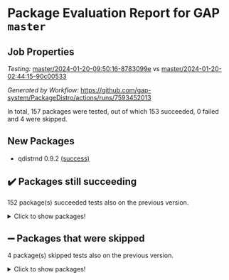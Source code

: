 # Package Evaluation Report for GAP `master`

## Job Properties

*Testing:* [master/2024-01-20-09:50:16-8783099e](https://github.com/gap-system/PackageDistro/blob/data/reports/master/2024-01-20-09:50:16-8783099e) vs [master/2024-01-20-02:44:15-90c00533](https://github.com/gap-system/PackageDistro/blob/data/reports/master/2024-01-20-02:44:15-90c00533)

*Generated by Workflow:* https://github.com/gap-system/PackageDistro/actions/runs/7593452013

In total, 157 packages were tested, out of which 153 succeeded, 0 failed and 4 were skipped.

## New Packages

- qdistrnd 0.9.2 [(success)](https://github.com/gap-system/PackageDistro/actions/runs/7593452013/job/20684107552)

## :heavy_check_mark: Packages still succeeding

152 package(s) succeeded tests also on the previous version.
<details><summary>Click to show packages!</summary>

- 4ti2interface 2023.02-04 [(success)](https://github.com/gap-system/PackageDistro/actions/runs/7593452013/job/20684101840)
- ace 5.6.2 [(success)](https://github.com/gap-system/PackageDistro/actions/runs/7593452013/job/20684101930)
- aclib 1.3.2 [(success)](https://github.com/gap-system/PackageDistro/actions/runs/7593452013/job/20684102009)
- agt 0.3.1 [(success)](https://github.com/gap-system/PackageDistro/actions/runs/7593452013/job/20684102083)
- alnuth 3.2.1 [(success)](https://github.com/gap-system/PackageDistro/actions/runs/7593452013/job/20684102150)
- anupq 3.3.0 [(success)](https://github.com/gap-system/PackageDistro/actions/runs/7593452013/job/20684102227)
- atlasrep 2.1.8 [(success)](https://github.com/gap-system/PackageDistro/actions/runs/7593452013/job/20684102301)
- autodoc 2023.06.19 [(success)](https://github.com/gap-system/PackageDistro/actions/runs/7593452013/job/20684102355)
- automata 1.15 [(success)](https://github.com/gap-system/PackageDistro/actions/runs/7593452013/job/20684102428)
- automgrp 1.3.2 [(success)](https://github.com/gap-system/PackageDistro/actions/runs/7593452013/job/20684102487)
- autpgrp 1.11 [(success)](https://github.com/gap-system/PackageDistro/actions/runs/7593452013/job/20684102547)
- cap 2024.01-04 [(success)](https://github.com/gap-system/PackageDistro/actions/runs/7593452013/job/20684102604)
- caratinterface 2.3.6 [(success)](https://github.com/gap-system/PackageDistro/actions/runs/7593452013/job/20684102649)
- cddinterface 2022.11.01 [(success)](https://github.com/gap-system/PackageDistro/actions/runs/7593452013/job/20684102695)
- circle 1.6.6 [(success)](https://github.com/gap-system/PackageDistro/actions/runs/7593452013/job/20684102741)
- classicpres 1.22 [(success)](https://github.com/gap-system/PackageDistro/actions/runs/7593452013/job/20684102801)
- cohomolo 1.6.11 [(success)](https://github.com/gap-system/PackageDistro/actions/runs/7593452013/job/20684102851)
- congruence 1.2.5 [(success)](https://github.com/gap-system/PackageDistro/actions/runs/7593452013/job/20684102893)
- corelg 1.56 [(success)](https://github.com/gap-system/PackageDistro/actions/runs/7593452013/job/20684102936)
- crime 1.6 [(success)](https://github.com/gap-system/PackageDistro/actions/runs/7593452013/job/20684102984)
- crisp 1.4.6 [(success)](https://github.com/gap-system/PackageDistro/actions/runs/7593452013/job/20684103066)
- crypting 0.10.4 [(success)](https://github.com/gap-system/PackageDistro/actions/runs/7593452013/job/20684103104)
- cryst 4.1.27 [(success)](https://github.com/gap-system/PackageDistro/actions/runs/7593452013/job/20684103136)
- crystcat 1.1.10 [(success)](https://github.com/gap-system/PackageDistro/actions/runs/7593452013/job/20684103172)
- ctbllib 1.3.7 [(success)](https://github.com/gap-system/PackageDistro/actions/runs/7593452013/job/20684103208)
- cubefree 1.19 [(success)](https://github.com/gap-system/PackageDistro/actions/runs/7593452013/job/20684103245)
- curlinterface 2.3.2 [(success)](https://github.com/gap-system/PackageDistro/actions/runs/7593452013/job/20684103286)
- cvec 2.8.1 [(success)](https://github.com/gap-system/PackageDistro/actions/runs/7593452013/job/20684103328)
- datastructures 0.3.0 [(success)](https://github.com/gap-system/PackageDistro/actions/runs/7593452013/job/20684103375)
- deepthought 1.0.6 [(success)](https://github.com/gap-system/PackageDistro/actions/runs/7593452013/job/20684103413)
- design 1.8 [(success)](https://github.com/gap-system/PackageDistro/actions/runs/7593452013/job/20684103457)
- difsets 2.3.1 [(success)](https://github.com/gap-system/PackageDistro/actions/runs/7593452013/job/20684103502)
- digraphs 1.6.3 [(success)](https://github.com/gap-system/PackageDistro/actions/runs/7593452013/job/20684103545)
- edim 1.3.7 [(success)](https://github.com/gap-system/PackageDistro/actions/runs/7593452013/job/20684103589)
- example 4.3.4 [(success)](https://github.com/gap-system/PackageDistro/actions/runs/7593452013/job/20684103649)
- examplesforhomalg 2023.10-01 [(success)](https://github.com/gap-system/PackageDistro/actions/runs/7593452013/job/20684103710)
- factint 1.6.3 [(success)](https://github.com/gap-system/PackageDistro/actions/runs/7593452013/job/20684103779)
- ferret 1.0.9 [(success)](https://github.com/gap-system/PackageDistro/actions/runs/7593452013/job/20684103823)
- fga 1.5.0 [(success)](https://github.com/gap-system/PackageDistro/actions/runs/7593452013/job/20684103882)
- fining 1.5.6 [(success)](https://github.com/gap-system/PackageDistro/actions/runs/7593452013/job/20684103930)
- float 1.0.4 [(success)](https://github.com/gap-system/PackageDistro/actions/runs/7593452013/job/20684103998)
- format 1.4.3 [(success)](https://github.com/gap-system/PackageDistro/actions/runs/7593452013/job/20684104048)
- forms 1.2.9 [(success)](https://github.com/gap-system/PackageDistro/actions/runs/7593452013/job/20684104100)
- fplsa 1.2.6 [(success)](https://github.com/gap-system/PackageDistro/actions/runs/7593452013/job/20684104153)
- fr 2.4.13 [(success)](https://github.com/gap-system/PackageDistro/actions/runs/7593452013/job/20684104220)
- francy 2.0.3 [(success)](https://github.com/gap-system/PackageDistro/actions/runs/7593452013/job/20684104282)
- fwtree 1.3 [(success)](https://github.com/gap-system/PackageDistro/actions/runs/7593452013/job/20684104355)
- gapdoc 1.6.6 [(success)](https://github.com/gap-system/PackageDistro/actions/runs/7593452013/job/20684104412)
- gauss 2023.02-04 [(success)](https://github.com/gap-system/PackageDistro/actions/runs/7593452013/job/20684104483)
- gaussforhomalg 2023.11-01 [(success)](https://github.com/gap-system/PackageDistro/actions/runs/7593452013/job/20684104551)
- gbnp 1.0.5 [(success)](https://github.com/gap-system/PackageDistro/actions/runs/7593452013/job/20684104611)
- generalizedmorphismsforcap 2024.01-01 [(success)](https://github.com/gap-system/PackageDistro/actions/runs/7593452013/job/20684104666)
- genss 1.6.8 [(success)](https://github.com/gap-system/PackageDistro/actions/runs/7593452013/job/20684104718)
- gradedmodules 2024.01-01 [(success)](https://github.com/gap-system/PackageDistro/actions/runs/7593452013/job/20684104772)
- gradedringforhomalg 2023.08-01 [(success)](https://github.com/gap-system/PackageDistro/actions/runs/7593452013/job/20684104834)
- grape 4.9.0 [(success)](https://github.com/gap-system/PackageDistro/actions/runs/7593452013/job/20684104892)
- groupoids 1.73 [(success)](https://github.com/gap-system/PackageDistro/actions/runs/7593452013/job/20684104956)
- grpconst 2.6.4 [(success)](https://github.com/gap-system/PackageDistro/actions/runs/7593452013/job/20684104996)
- guarana 0.96.3 [(success)](https://github.com/gap-system/PackageDistro/actions/runs/7593452013/job/20684105068)
- guava 3.18 [(success)](https://github.com/gap-system/PackageDistro/actions/runs/7593452013/job/20684105136)
- hap 1.61 [(success)](https://github.com/gap-system/PackageDistro/actions/runs/7593452013/job/20684105199)
- hapcryst 0.1.15 [(success)](https://github.com/gap-system/PackageDistro/actions/runs/7593452013/job/20684105266)
- hecke 1.5.3 [(success)](https://github.com/gap-system/PackageDistro/actions/runs/7593452013/job/20684105324)
- help 3.5 [(success)](https://github.com/gap-system/PackageDistro/actions/runs/7593452013/job/20684105371)
- homalg 2024.01-01 [(success)](https://github.com/gap-system/PackageDistro/actions/runs/7593452013/job/20684105420)
- homalgtocas 2023.11-01 [(success)](https://github.com/gap-system/PackageDistro/actions/runs/7593452013/job/20684105480)
- idrel 2.45 [(success)](https://github.com/gap-system/PackageDistro/actions/runs/7593452013/job/20684105527)
- images 1.3.1 [(success)](https://github.com/gap-system/PackageDistro/actions/runs/7593452013/job/20684105571)
- intpic 0.3.0 [(success)](https://github.com/gap-system/PackageDistro/actions/runs/7593452013/job/20684105623)
- io 4.8.2 [(success)](https://github.com/gap-system/PackageDistro/actions/runs/7593452013/job/20684105682)
- io_forhomalg 2023.02-04 [(success)](https://github.com/gap-system/PackageDistro/actions/runs/7593452013/job/20684105741)
- irredsol 1.4.4 [(success)](https://github.com/gap-system/PackageDistro/actions/runs/7593452013/job/20684105802)
- json 2.1.1 [(success)](https://github.com/gap-system/PackageDistro/actions/runs/7593452013/job/20684105848)
- jupyterkernel 1.5.0 [(success)](https://github.com/gap-system/PackageDistro/actions/runs/7593452013/job/20684105904)
- jupyterviz 1.5.6 [(success)](https://github.com/gap-system/PackageDistro/actions/runs/7593452013/job/20684105972)
- kan 1.36 [(success)](https://github.com/gap-system/PackageDistro/actions/runs/7593452013/job/20684106039)
- kbmag 1.5.11 [(success)](https://github.com/gap-system/PackageDistro/actions/runs/7593452013/job/20684106120)
- laguna 3.9.6 [(success)](https://github.com/gap-system/PackageDistro/actions/runs/7593452013/job/20684106185)
- liealgdb 2.2.1 [(success)](https://github.com/gap-system/PackageDistro/actions/runs/7593452013/job/20684106257)
- liepring 2.8 [(success)](https://github.com/gap-system/PackageDistro/actions/runs/7593452013/job/20684106321)
- liering 2.4.2 [(success)](https://github.com/gap-system/PackageDistro/actions/runs/7593452013/job/20684106379)
- linearalgebraforcap 2024.01-03 [(success)](https://github.com/gap-system/PackageDistro/actions/runs/7593452013/job/20684106425)
- localizeringforhomalg 2023.10-01 [(success)](https://github.com/gap-system/PackageDistro/actions/runs/7593452013/job/20684106487)
- loops 3.4.3 [(success)](https://github.com/gap-system/PackageDistro/actions/runs/7593452013/job/20684106532)
- lpres 1.0.3 [(success)](https://github.com/gap-system/PackageDistro/actions/runs/7593452013/job/20684106637)
- majoranaalgebras 1.5.1 [(success)](https://github.com/gap-system/PackageDistro/actions/runs/7593452013/job/20684106685)
- mapclass 1.4.6 [(success)](https://github.com/gap-system/PackageDistro/actions/runs/7593452013/job/20684106728)
- matgrp 0.70 [(success)](https://github.com/gap-system/PackageDistro/actions/runs/7593452013/job/20684106779)
- matricesforhomalg 2023.11-02 [(success)](https://github.com/gap-system/PackageDistro/actions/runs/7593452013/job/20684106815)
- modisom 2.5.4 [(success)](https://github.com/gap-system/PackageDistro/actions/runs/7593452013/job/20684106854)
- modulepresentationsforcap 2024.01-02 [(success)](https://github.com/gap-system/PackageDistro/actions/runs/7593452013/job/20684106880)
- modules 2024.01-01 [(success)](https://github.com/gap-system/PackageDistro/actions/runs/7593452013/job/20684106897)
- monoidalcategories 2024.01-03 [(success)](https://github.com/gap-system/PackageDistro/actions/runs/7593452013/job/20684106933)
- nconvex 2022.09-01 [(success)](https://github.com/gap-system/PackageDistro/actions/runs/7593452013/job/20684106958)
- nilmat 1.4.2 [(success)](https://github.com/gap-system/PackageDistro/actions/runs/7593452013/job/20684106987)
- nock 1.5 [(success)](https://github.com/gap-system/PackageDistro/actions/runs/7593452013/job/20684107015)
- normalizinterface 1.3.6 [(success)](https://github.com/gap-system/PackageDistro/actions/runs/7593452013/job/20684107047)
- nq 2.5.11 [(success)](https://github.com/gap-system/PackageDistro/actions/runs/7593452013/job/20684107092)
- numericalsgps 1.3.1 [(success)](https://github.com/gap-system/PackageDistro/actions/runs/7593452013/job/20684107124)
- openmath 11.5.3 [(success)](https://github.com/gap-system/PackageDistro/actions/runs/7593452013/job/20684107165)
- orb 4.9.0 [(success)](https://github.com/gap-system/PackageDistro/actions/runs/7593452013/job/20684107205)
- packagemanager 1.4.3 [(success)](https://github.com/gap-system/PackageDistro/actions/runs/7593452013/job/20684107244)
- patternclass 2.4.3 [(success)](https://github.com/gap-system/PackageDistro/actions/runs/7593452013/job/20684107276)
- permut 2.0.5 [(success)](https://github.com/gap-system/PackageDistro/actions/runs/7593452013/job/20684107310)
- polenta 1.3.10 [(success)](https://github.com/gap-system/PackageDistro/actions/runs/7593452013/job/20684107341)
- polymaking 0.8.7 [(success)](https://github.com/gap-system/PackageDistro/actions/runs/7593452013/job/20684107409)
- primgrp 3.4.4 [(success)](https://github.com/gap-system/PackageDistro/actions/runs/7593452013/job/20684107469)
- profiling 2.5.4 [(success)](https://github.com/gap-system/PackageDistro/actions/runs/7593452013/job/20684107514)
- qpa 1.35 [(success)](https://github.com/gap-system/PackageDistro/actions/runs/7593452013/job/20684107596)
- quagroup 1.8.4 [(success)](https://github.com/gap-system/PackageDistro/actions/runs/7593452013/job/20684107645)
- radiroot 2.9 [(success)](https://github.com/gap-system/PackageDistro/actions/runs/7593452013/job/20684107688)
- rcwa 4.7.1 [(success)](https://github.com/gap-system/PackageDistro/actions/runs/7593452013/job/20684107738)
- rds 1.8 [(success)](https://github.com/gap-system/PackageDistro/actions/runs/7593452013/job/20684107784)
- recog 1.4.2 [(success)](https://github.com/gap-system/PackageDistro/actions/runs/7593452013/job/20684107836)
- repndecomp 1.3.0 [(success)](https://github.com/gap-system/PackageDistro/actions/runs/7593452013/job/20684107885)
- repsn 3.1.1 [(success)](https://github.com/gap-system/PackageDistro/actions/runs/7593452013/job/20684107934)
- resclasses 4.7.3 [(success)](https://github.com/gap-system/PackageDistro/actions/runs/7593452013/job/20684107977)
- ringsforhomalg 2023.11-02 [(success)](https://github.com/gap-system/PackageDistro/actions/runs/7593452013/job/20684108032)
- sco 2023.08-01 [(success)](https://github.com/gap-system/PackageDistro/actions/runs/7593452013/job/20684108079)
- scscp 2.4.1 [(success)](https://github.com/gap-system/PackageDistro/actions/runs/7593452013/job/20684108132)
- semigroups 5.3.2 [(success)](https://github.com/gap-system/PackageDistro/actions/runs/7593452013/job/20684108281)
- sglppow 2.3 [(success)](https://github.com/gap-system/PackageDistro/actions/runs/7593452013/job/20684108355)
- sgpviz 0.999.5 [(success)](https://github.com/gap-system/PackageDistro/actions/runs/7593452013/job/20684108409)
- simpcomp 2.1.14 [(success)](https://github.com/gap-system/PackageDistro/actions/runs/7593452013/job/20684108446)
- singular 2023.02.09 [(success)](https://github.com/gap-system/PackageDistro/actions/runs/7593452013/job/20684108504)
- sl2reps 1.1 [(success)](https://github.com/gap-system/PackageDistro/actions/runs/7593452013/job/20684108560)
- sla 1.5.3 [(success)](https://github.com/gap-system/PackageDistro/actions/runs/7593452013/job/20684108614)
- smallgrp 1.5.3 [(success)](https://github.com/gap-system/PackageDistro/actions/runs/7593452013/job/20684108671)
- smallsemi 0.6.13 [(success)](https://github.com/gap-system/PackageDistro/actions/runs/7593452013/job/20684108728)
- sonata 2.9.6 [(success)](https://github.com/gap-system/PackageDistro/actions/runs/7593452013/job/20684108797)
- sophus 1.27 [(success)](https://github.com/gap-system/PackageDistro/actions/runs/7593452013/job/20684108874)
- sotgrps 1.2 [(success)](https://github.com/gap-system/PackageDistro/actions/runs/7593452013/job/20684108940)
- spinsym 1.5.2 [(success)](https://github.com/gap-system/PackageDistro/actions/runs/7593452013/job/20684109002)
- standardff 1.0 [(success)](https://github.com/gap-system/PackageDistro/actions/runs/7593452013/job/20684109062)
- symbcompcc 1.3.2 [(success)](https://github.com/gap-system/PackageDistro/actions/runs/7593452013/job/20684109122)
- thelma 1.3 [(success)](https://github.com/gap-system/PackageDistro/actions/runs/7593452013/job/20684109179)
- tomlib 1.2.11 [(success)](https://github.com/gap-system/PackageDistro/actions/runs/7593452013/job/20684109255)
- toolsforhomalg 2023.11-01 [(success)](https://github.com/gap-system/PackageDistro/actions/runs/7593452013/job/20684109335)
- toric 1.9.5 [(success)](https://github.com/gap-system/PackageDistro/actions/runs/7593452013/job/20684109403)
- toricvarieties 2022.07.13 [(success)](https://github.com/gap-system/PackageDistro/actions/runs/7593452013/job/20684109476)
- transgrp 3.6.5 [(success)](https://github.com/gap-system/PackageDistro/actions/runs/7593452013/job/20684109539)
- ugaly 4.1.3 [(success)](https://github.com/gap-system/PackageDistro/actions/runs/7593452013/job/20684109600)
- unipot 1.5 [(success)](https://github.com/gap-system/PackageDistro/actions/runs/7593452013/job/20684109667)
- unitlib 4.2.0 [(success)](https://github.com/gap-system/PackageDistro/actions/runs/7593452013/job/20684109744)
- utils 0.84 [(success)](https://github.com/gap-system/PackageDistro/actions/runs/7593452013/job/20684109824)
- uuid 0.7 [(success)](https://github.com/gap-system/PackageDistro/actions/runs/7593452013/job/20684109874)
- walrus 0.9991 [(success)](https://github.com/gap-system/PackageDistro/actions/runs/7593452013/job/20684109933)
- wedderga 4.10.4 [(success)](https://github.com/gap-system/PackageDistro/actions/runs/7593452013/job/20684109993)
- xmod 2.91 [(success)](https://github.com/gap-system/PackageDistro/actions/runs/7593452013/job/20684110057)
- xmodalg 1.23 [(success)](https://github.com/gap-system/PackageDistro/actions/runs/7593452013/job/20684110140)
- yangbaxter 0.10.3 [(success)](https://github.com/gap-system/PackageDistro/actions/runs/7593452013/job/20684110204)
- zeromqinterface 0.14 [(success)](https://github.com/gap-system/PackageDistro/actions/runs/7593452013/job/20684110246)
</details>

## :heavy_minus_sign: Packages that were skipped

4 package(s) skipped tests also on the previous version.
<details><summary>Click to show packages!</summary>

- browse 1.8.21 [(skipped)](https://github.com/gap-system/PackageDistro/actions/runs/7593452013/job/20683941666)
- itc 1.5.1 [(skipped)](https://github.com/gap-system/PackageDistro/actions/runs/7593452013/job/20683941666)
- polycyclic 2.16 [(skipped)](https://github.com/gap-system/PackageDistro/actions/runs/7593452013/job/20683941666)
- xgap 4.31 [(skipped)](https://github.com/gap-system/PackageDistro/actions/runs/7593452013/job/20683941666)
</details>

